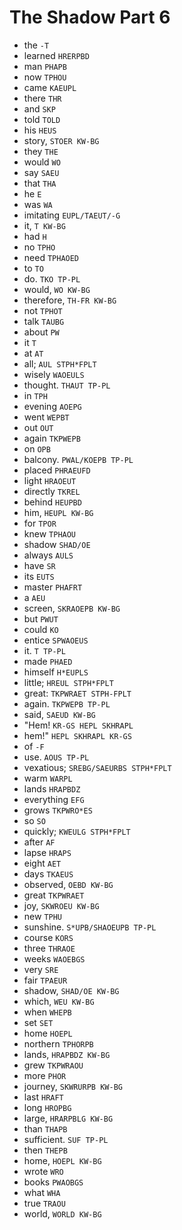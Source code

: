 # The Shadow Part 6

* the `-T`
* learned `HRERPBD`
* man `PHAPB`
* now `TPHOU`
* came `KAEUPL`
* there `THR`
* and `SKP`
* told `TOLD`
* his `HEUS`
* story, `STOER KW-BG`
* they `THE`
* would `WO`
* say `SAEU`
* that `THA`
* he `E`
* was `WA`
* imitating `EUPL/TAEUT/-G`
* it, `T KW-BG`
* had `H`
* no `TPHO`
* need `TPHAOED`
* to `TO`
* do. `TKO TP-PL`
* would, `WO KW-BG`
* therefore, `TH-FR KW-BG`
* not `TPHOT`
* talk `TAUBG`
* about `PW`
* it `T`
* at `AT`
* all; `AUL STPH*FPLT`
* wisely `WAOEULS`
* thought. `THAUT TP-PL`
* in `TPH`
* evening `AOEPG`
* went `WEPBT`
* out `OUT`
* again `TKPWEPB`
* on `OPB`
* balcony. `PWAL/KOEPB TP-PL`
* placed `PHRAEUFD`
* light `HRAOEUT`
* directly `TKREL`
* behind `HEUPBD`
* him, `HEUPL KW-BG`
* for `TPOR`
* knew `TPHAOU`
* shadow `SHAD/OE`
* always `AULS`
* have `SR`
* its `EUTS`
* master `PHAFRT`
* a `AEU`
* screen, `SKRAOEPB KW-BG`
* but `PWUT`
* could `KO`
* entice `SPWAOEUS`
* it. `T TP-PL`
* made `PHAED`
* himself `H*EUPLS`
* little; `HREUL STPH*FPLT`
* great: `TKPWRAET STPH-FPLT`
* again. `TKPWEPB TP-PL`
* said, `SAEUD KW-BG`
* "Hem! `KR-GS HEPL SKHRAPL`
* hem!" `HEPL SKHRAPL KR-GS`
* of `-F`
* use. `AOUS TP-PL`
* vexatious; `SREBG/SAEURBS STPH*FPLT`
* warm `WARPL`
* lands `HRAPBDZ`
* everything `EFG`
* grows `TKPWRO*ES`
* so `SO`
* quickly; `KWEULG STPH*FPLT`
* after `AF`
* lapse `HRAPS`
* eight `AET`
* days `TKAEUS`
* observed, `OEBD KW-BG`
* great `TKPWRAET`
* joy, `SKWROEU KW-BG`
* new `TPHU`
* sunshine. `S*UPB/SHAOEUPB TP-PL`
* course `KORS`
* three `THRAOE`
* weeks `WAOEBGS`
* very `SRE`
* fair `TPAEUR`
* shadow, `SHAD/OE KW-BG`
* which, `WEU KW-BG`
* when `WHEPB`
* set `SET`
* home `HOEPL`
* northern `TPHORPB`
* lands, `HRAPBDZ KW-BG`
* grew `TKPWRAOU`
* more `PHOR`
* journey, `SKWRURPB KW-BG`
* last `HRAFT`
* long `HROPBG`
* large, `HRARPBLG KW-BG`
* than `THAPB`
* sufficient. `SUF TP-PL`
* then `THEPB`
* home, `HOEPL KW-BG`
* wrote `WRO`
* books `PWAOBGS`
* what `WHA`
* true `TRAOU`
* world, `WORLD KW-BG`
